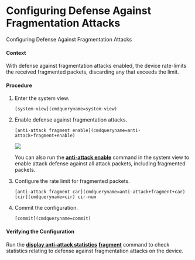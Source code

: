 Configuring Defense Against Fragmentation Attacks
=================================================

Configuring Defense Against Fragmentation Attacks

#### Context

With defense against fragmentation attacks enabled, the device rate-limits the received fragmented packets, discarding any that exceeds the limit.


#### Procedure

1. Enter the system view.
   
   
   ```
   [system-view](cmdqueryname=system-view)
   ```
2. Enable defense against fragmentation attacks.
   
   
   ```
   [anti-attack fragment enable](cmdqueryname=anti-attack+fragment+enable)
   ```
   ![](public_sys-resources/note_3.0-en-us.png) 
   
   You can also run the [**anti-attack enable**](cmdqueryname=anti-attack+enable) command in the system view to enable attack defense against all attack packets, including fragmented packets.
3. Configure the rate limit for fragmented packets.
   
   
   ```
   [anti-attack fragment car](cmdqueryname=anti-attack+fragment+car) [cir](cmdqueryname=cir) cir-num
   ```
4. Commit the configuration.
   
   
   ```
   [commit](cmdqueryname=commit)
   ```

#### Verifying the Configuration

Run the [**display anti-attack statistics**](cmdqueryname=display+anti-attack+statistics) [**fragment**](cmdqueryname=fragment) command to check statistics relating to defense against fragmentation attacks on the device.